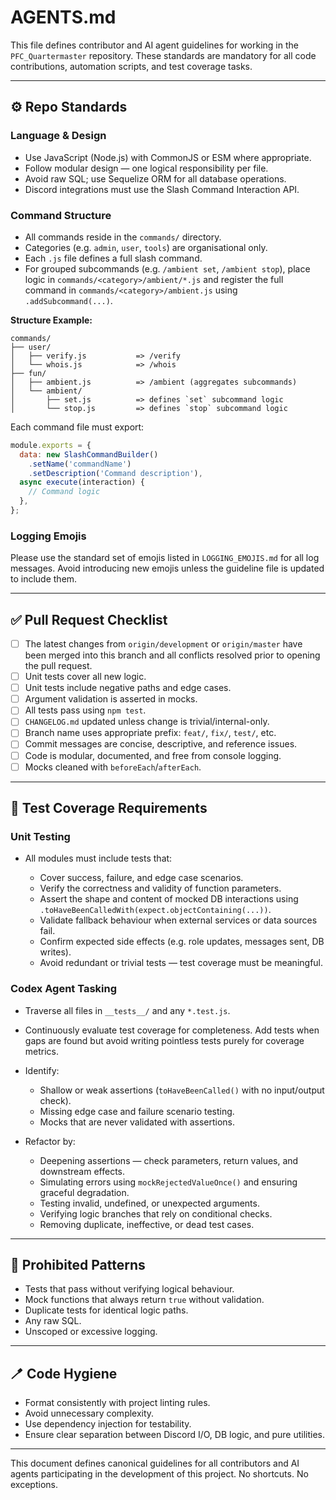 # AGENTS.md

This file defines contributor and AI agent guidelines for working in the `PFC_Quartermaster` repository. These standards are mandatory for all code contributions, automation scripts, and test coverage tasks.

---

## ⚙️ Repo Standards

### Language & Design

* Use JavaScript (Node.js) with CommonJS or ESM where appropriate.
* Follow modular design — one logical responsibility per file.
* Avoid raw SQL; use Sequelize ORM for all database operations.
* Discord integrations must use the Slash Command Interaction API.

### Command Structure

* All commands reside in the `commands/` directory.
* Categories (e.g. `admin`, `user`, `tools`) are organisational only.
* Each `.js` file defines a full slash command.
* For grouped subcommands (e.g. `/ambient set`, `/ambient stop`), place logic in `commands/<category>/ambient/*.js` and register the full command in `commands/<category>/ambient.js` using `.addSubcommand(...)`.

**Structure Example:**

```
commands/
├── user/
│   ├── verify.js           => /verify
│   └── whois.js            => /whois
├── fun/
│   ├── ambient.js          => /ambient (aggregates subcommands)
│   └── ambient/
│       ├── set.js          => defines `set` subcommand logic
│       └── stop.js         => defines `stop` subcommand logic
```

Each command file must export:

```js
module.exports = {
  data: new SlashCommandBuilder()
    .setName('commandName')
    .setDescription('Command description'),
  async execute(interaction) {
    // Command logic
  },
}; 
```

### Logging Emojis

Please use the standard set of emojis listed in `LOGGING_EMOJIS.md` for all log
messages. Avoid introducing new emojis unless the guideline file is updated to
include them.

---

## ✅ Pull Request Checklist

* [ ] The latest changes from `origin/development` or `origin/master` have been merged into this branch and all conflicts resolved prior to opening the pull request.
* [ ] Unit tests cover all new logic.
* [ ] Unit tests include negative paths and edge cases.
* [ ] Argument validation is asserted in mocks.
* [ ] All tests pass using `npm test`.
* [ ] `CHANGELOG.md` updated unless change is trivial/internal-only.
* [ ] Branch name uses appropriate prefix: `feat/`, `fix/`, `test/`, etc.
* [ ] Commit messages are concise, descriptive, and reference issues.
* [ ] Code is modular, documented, and free from console logging.
* [ ] Mocks cleaned with `beforeEach`/`afterEach`.

---

## 📁 Test Coverage Requirements

### Unit Testing

* All modules must include tests that:

  * Cover success, failure, and edge case scenarios.
  * Verify the correctness and validity of function parameters.
  * Assert the shape and content of mocked DB interactions using `.toHaveBeenCalledWith(expect.objectContaining(...))`.
  * Validate fallback behaviour when external services or data sources fail.
  * Confirm expected side effects (e.g. role updates, messages sent, DB writes).
  * Avoid redundant or trivial tests — test coverage must be meaningful.

### Codex Agent Tasking

* Traverse all files in `__tests__/` and any `*.test.js`.
* Continuously evaluate test coverage for completeness. Add tests when gaps are found but avoid writing pointless tests purely for coverage metrics.
* Identify:

  * Shallow or weak assertions (`toHaveBeenCalled()` with no input/output check).
  * Missing edge case and failure scenario testing.
  * Mocks that are never validated with assertions.
* Refactor by:

  * Deepening assertions — check parameters, return values, and downstream effects.
  * Simulating errors using `mockRejectedValueOnce()` and ensuring graceful degradation.
  * Testing invalid, undefined, or unexpected arguments.
  * Verifying logic branches that rely on conditional checks.
  * Removing duplicate, ineffective, or dead test cases.

---

## 🚫 Prohibited Patterns

* Tests that pass without verifying logical behaviour.
* Mock functions that always return `true` without validation.
* Duplicate tests for identical logic paths.
* Any raw SQL.
* Unscoped or excessive logging.

---

## 🪥 Code Hygiene

* Format consistently with project linting rules.
* Avoid unnecessary complexity.
* Use dependency injection for testability.
* Ensure clear separation between Discord I/O, DB logic, and pure utilities.

---

This document defines canonical guidelines for all contributors and AI agents participating in the development of this project. No shortcuts. No exceptions.
